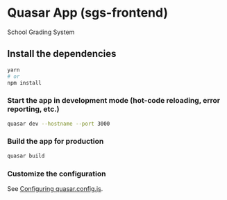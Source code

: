 # Quasar App (sgs-frontend)

School Grading System

## Install the dependencies
```bash
yarn
# or
npm install
```

### Start the app in development mode (hot-code reloading, error reporting, etc.)
```bash
quasar dev --hostname --port 3000
```


### Build the app for production
```bash
quasar build
```

### Customize the configuration
See [Configuring quasar.config.js](https://v2.quasar.dev/quasar-cli-vite/quasar-config-js).



